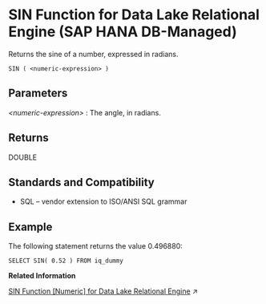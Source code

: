 <!-- loio41f4aed677bc4981bfab2a667390fe1a -->

# SIN Function for Data Lake Relational Engine \(SAP HANA DB-Managed\)

Returns the sine of a number, expressed in radians.



```
SIN ( <numeric-expression> )
```



<a name="loio41f4aed677bc4981bfab2a667390fe1a__section_gkb_my5_vrb"/>

## Parameters

 *<numeric-expression\>*
 :   The angle, in radians.

 

<a name="loio41f4aed677bc4981bfab2a667390fe1a__section_nt4_my5_vrb"/>

## Returns

DOUBLE



<a name="loio41f4aed677bc4981bfab2a667390fe1a__section_d4x_my5_vrb"/>

## Standards and Compatibility

-   SQL – vendor extension to ISO/ANSI SQL grammar



<a name="loio41f4aed677bc4981bfab2a667390fe1a__section_sfl_ny5_vrb"/>

## Example

The following statement returns the value 0.496880:

```
SELECT SIN( 0.52 ) FROM iq_dummy
```

**Related Information**  


[SIN Function [Numeric] for Data Lake Relational Engine](https://help.sap.com/viewer/19b3964099384f178ad08f2d348232a9/2023_1_QRC/en-US/a57fd70a84f21015a70cd54791443340.html "Returns the sine of a number, expressed in radians.") :arrow_upper_right:

